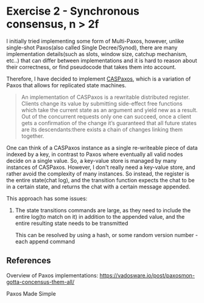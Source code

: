 # Exercise 2 - Synchronous consensus, n > 2f

I initially tried implementing some form of Multi-Paxos, however, unlike single-shot Paxos(also called Single Decree/Synod),
there are many implementation details(such as slots, window size, catchup mechanism, etc..) that can differ between
implementations and it is hard to reason about their correctness, or find pseudocode that takes them into account.

Therefore, I have decided to implement [CASPaxos](https://arxiv.org/pdf/1802.07000.pdf), which is a variation of Paxos
that allows for replicated state machines. 

> An implementation of CASPaxos is a rewritable distributed register.  Clients change its value by submitting side-effect free functions which take 
> the current state as an argument and yield new as a result. Out of the concurrent requests only one can succeed, once a client
> gets a confirmation of the change it’s guaranteed that all future states are its descendants:there exists a chain of changes linking them together.

One can think of a CASPaxos instance as a single re-writeable piece of data indexed by a key, in contrast to Paxos
where eventually all valid nodes decide on a single value. So, a key-value store is managed by many instances
of CASPaxos. However, I don't really need a key-value store, and rather avoid the complexity of many instances.
So instead, the register is the entire state(chat log), and the transition function expects the chat to be in
a certain state, and returns the chat with a certain message appended.

This approach has some issues:

1. The state transitions commands are large, as they need to include the entire log(to match on it) in addition
   to the appended value, and the entire resulting state needs to be transmitted
   
   This can be resolved by using a hash, or some random version number - each append command 

## References

Overview of Paxos implementations: https://vadosware.io/post/paxosmon-gotta-concensus-them-all/

Paxos Made Simple




